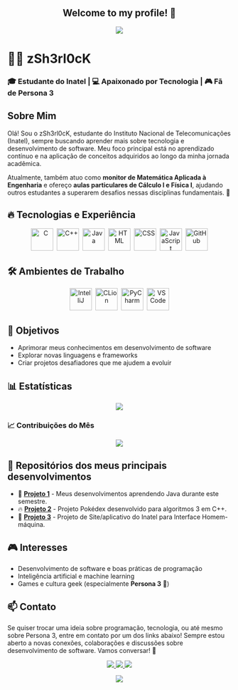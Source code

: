 <h2 align="center">Welcome to my profile! 👋</h2>

<p align="center">
  <img src="https://media1.tenor.com/m/bKA88nR9SjoAAAAC/persona-3-makoto-yuki.gif">
</p>

# 🕵️‍♂️ zSh3rl0cK  

### 🎓 Estudante do Inatel | 💻 Apaixonado por Tecnologia | 🎮 Fã de Persona 3  

## Sobre Mim  
Olá! Sou o zSh3rl0cK, estudante do Instituto Nacional de Telecomunicações (Inatel), sempre buscando aprender mais sobre tecnologia e desenvolvimento de software. Meu foco principal está no aprendizado contínuo e na aplicação de conceitos adquiridos ao longo da minha jornada acadêmica.

Atualmente, também atuo como **monitor de Matemática Aplicada à Engenharia** e ofereço **aulas particulares de Cálculo I e Física I**, ajudando outros estudantes a superarem desafios nessas disciplinas fundamentais. 🚀  

## 🔥 Tecnologias e Experiência  

<p align="center">
  <img src="https://cdn.jsdelivr.net/gh/devicons/devicon/icons/c/c-original.svg" title="C" alt="C" width="50" height="50"/>&nbsp;
  <img src="https://cdn.jsdelivr.net/gh/devicons/devicon/icons/cplusplus/cplusplus-original.svg" title="C++" alt="C++" width="50" height="50"/>&nbsp;
  <img src="https://cdn.jsdelivr.net/gh/devicons/devicon/icons/java/java-original.svg" title="Java" alt="Java" width="50" height="50"/>&nbsp;
  <img src="https://cdn.jsdelivr.net/gh/devicons/devicon/icons/html5/html5-original.svg" title="HTML" alt="HTML" width="50" height="50"/>&nbsp;
  <img src="https://cdn.jsdelivr.net/gh/devicons/devicon/icons/css3/css3-original.svg" title="CSS" alt="CSS" width="50" height="50"/>&nbsp;
  <img src="https://cdn.jsdelivr.net/gh/devicons/devicon/icons/javascript/javascript-original.svg" title="JavaScript" alt="JavaScript" width="50" height="50"/>&nbsp;
  <img src="https://cdn.jsdelivr.net/gh/devicons/devicon/icons/github/github-original.svg" title="GitHub" alt="GitHub" width="50" height="50"/>
</p>

## 🛠️ Ambientes de Trabalho  

<p align="center">
  <img src="https://cdn.jsdelivr.net/gh/devicons/devicon/icons/intellij/intellij-original.svg" title="IntelliJ" alt="IntelliJ" width="50" height="50"/>&nbsp;
  <img src="https://cdn.jsdelivr.net/gh/devicons/devicon/icons/clion/clion-original.svg" title="CLion" alt="CLion" width="50" height="50"/>&nbsp;
  <img src="https://cdn.jsdelivr.net/gh/devicons/devicon/icons/pycharm/pycharm-original.svg" title="PyCharm" alt="PyCharm" width="50" height="50"/>&nbsp;
  <img src="https://cdn.jsdelivr.net/gh/devicons/devicon/icons/vscode/vscode-original.svg" title="VS Code" alt="VS Code" width="50" height="50"/>
</p>

## 🚀 Objetivos  
- Aprimorar meus conhecimentos em desenvolvimento de software  
- Explorar novas linguagens e frameworks  
- Criar projetos desafiadores que me ajudem a evoluir  

## 📊 Estatísticas  

<p align="center">
  <img src="https://github-readme-stats.vercel.app/api/top-langs/?username=zSh3rl0cK&layout=compact&theme=tokyonight" />
</p>

### 📈 Contribuições do Mês  

<p align="center">
  <img src="https://github-readme-streak-stats.herokuapp.com/?user=zSh3rl0cK&theme=tokyonight" />
</p>

## 🔗 Repositórios dos meus principais desenvolvimentos  

- 🚀 [**Projeto 1**](https://github.com/zSh3rl0cK/POO-C06) - Meus desenvolvimentos aprendendo Java durante este semestre.  
- 🔥 [**Projeto 2**](https://github.com/zSh3rl0cK/Projeto-Pokedex) - Projeto Pokédex desenvolvido para algoritmos 3 em C++.  
- 🧠 [**Projeto 3**](https://github.com/zSh3rl0cK/S05-Projeto) - Projeto de Site/aplicativo do Inatel para Interface Homem-máquina.  

## 🎮 Interesses  
- Desenvolvimento de software e boas práticas de programação  
- Inteligência artificial e machine learning  
- Games e cultura geek (especialmente **Persona 3** 💙)  

## 📫 Contato  

Se quiser trocar uma ideia sobre programação, tecnologia, ou até mesmo sobre Persona 3, entre em contato por um dos links abaixo! Sempre estou aberto a novas conexões, colaborações e discussões sobre desenvolvimento de software. Vamos conversar! 🚀  

<p align="center">
  <a href="https://www.linkedin.com/in/pedro-henrique-ribeiro-dias-666417266?utm_source=share&utm_campaign=share_via&utm_content=profile&utm_medium=android_app" target="_blank">
    <img src="https://img.shields.io/badge/-LinkedIn-blue?style=for-the-badge&logo=Linkedin&logoColor=white" />
  </a>
  <a href="mailto:pedrohrdias12@gmail.com">
    <img src="https://img.shields.io/badge/-Gmail-red?style=for-the-badge&logo=Gmail&logoColor=white" />
  </a>
  <a href="mailto:pedro.henrique05@ges.inatel.br">
    <img src="https://img.shields.io/badge/-Outlook-blue?style=for-the-badge&logo=MicrosoftOutlook&logoColor=white" />
  </a>
</p>

<p align="center">
  <img src="https://media1.tenor.com/m/3LGOhR8zUKMAAAAC/makoto-yuki-minato-arisato.gif">
</p>
